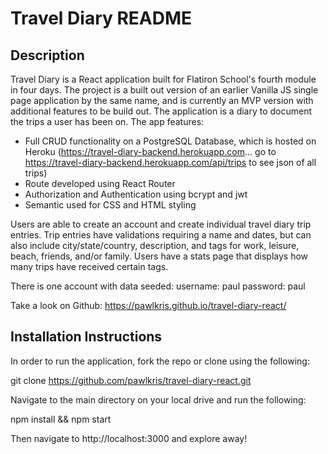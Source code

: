 # Travel Diary README

## Description
Travel Diary is a React application built for Flatiron School's fourth module in four days. The project is a built out version of an earlier Vanilla JS single page application by the same name, and is currently an MVP version with additional features to be build out. The application is a diary to document the trips a user has been on. The app features:

* Full CRUD functionality on a PostgreSQL Database, which is hosted on Heroku (https://travel-diary-backend.herokuapp.com... go to https://travel-diary-backend.herokuapp.com/api/trips to see json of all trips)
* Route developed using React Router
* Authorization and Authentication using bcrypt and jwt
* Semantic used for CSS and HTML styling

Users are able to create an account and create individual travel diary trip entries. Trip entries have validations requiring a name and dates, but can also include city/state/country, description, and tags for work, leisure, beach, friends, and/or family. Users have a stats page that displays how many trips have received certain tags.

There is one account with data seeded: username: paul password: paul 

Take a look on Github: https://pawlkris.github.io/travel-diary-react/

## Installation Instructions
In order to run the application, fork the repo or clone using the following:

git clone https://github.com/pawlkris/travel-diary-react.git

Navigate to the main directory on your local drive and run the following:

npm install && npm start

Then navigate to http://localhost:3000 and explore away!

